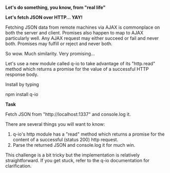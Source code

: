 <b>Let's do something, you know, from "real life"</b>

<b>Let's fetch JSON over HTTP... YAY!</b>

Fetching JSON data from remote machines via AJAX is commonplace 
on both the server and client.  Promises also happen to map to AJAX
particularly well.  Any AJAX request may either succeed or fail
and never both.  Promises may fulfill or reject and never both.  

So wow.  Much similarity.  Very promising...

Let's use a new module called q-io to take advantage of its "http.read"
method which returns a promise for the value of a successful HTTP response body.

Install by typing

npm install q-io

<b>Task</b>

Fetch JSON from "http://localhost:1337" and console.log it.

There are several things you will want to know:

1. q-io's http module has a "read" method which returns a promise for the content
   of a successful (status 200) http request.
2. Parse the returned JSON and console.log it for much win.

This challenge is a bit tricky but the implementation is relatively straightforward.
If you get stuck, refer to the q-io documentation for clarification.